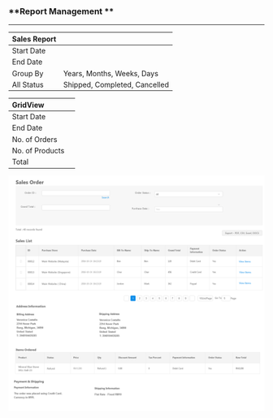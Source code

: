 ### **Report Management **

---

| **Sales Report** |  |
| :--- | :--- |
| Start Date |  |
| End Date |  |
| Group By | Years, Months, Weeks, Days |
| All Status | Shipped, Completed, Cancelled |

| **GridView** |  |
| :--- | :--- |
| Start Date |  |
| End Date |  |
| No. of Orders |  |
| No. of Products |  |
| Total |  |



![](/assets/sales_order.png)

